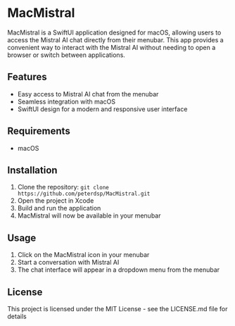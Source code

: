 # MacMistral

MacMistral is a SwiftUI application designed for macOS, allowing users to access the Mistral AI chat directly from their menubar. This app provides a convenient way to interact with the Mistral AI without needing to open a browser or switch between applications.

## Features

- Easy access to Mistral AI chat from the menubar
- Seamless integration with macOS
- SwiftUI design for a modern and responsive user interface

## Requirements

- macOS 

## Installation

1. Clone the repository: `git clone https://github.com/peterdsp/MacMistral.git`
2. Open the project in Xcode
3. Build and run the application
4. MacMistral will now be available in your menubar

## Usage

1. Click on the MacMistral icon in your menubar
2. Start a conversation with Mistral AI
3. The chat interface will appear in a dropdown menu from the menubar

## License

This project is licensed under the MIT License - see the LICENSE.md file for details
